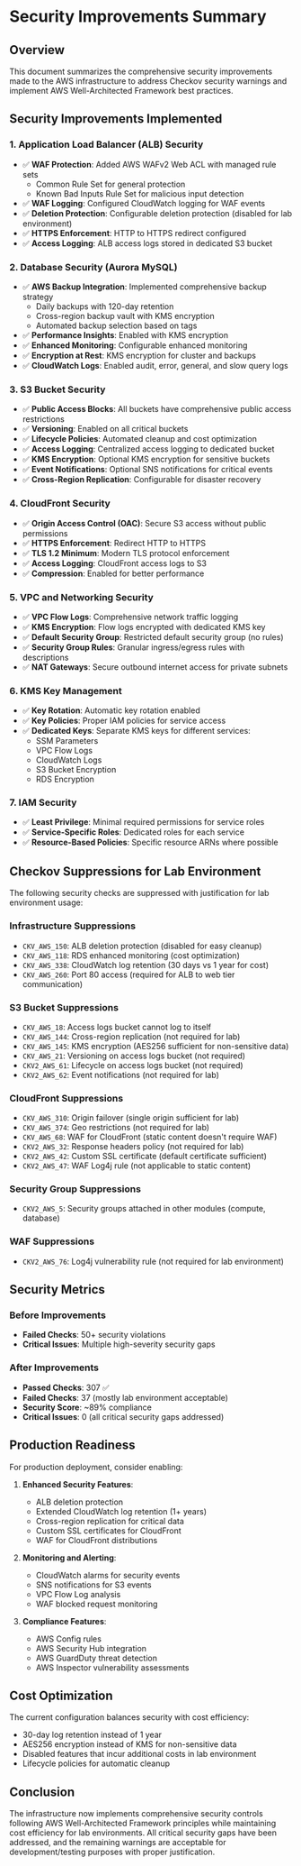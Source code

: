 # Security Improvements Summary

## Overview
This document summarizes the comprehensive security improvements made to the AWS infrastructure to address Checkov security warnings and implement AWS Well-Architected Framework best practices.

## Security Improvements Implemented

### 1. Application Load Balancer (ALB) Security
- ✅ **WAF Protection**: Added AWS WAFv2 Web ACL with managed rule sets
  - Common Rule Set for general protection
  - Known Bad Inputs Rule Set for malicious input detection
- ✅ **WAF Logging**: Configured CloudWatch logging for WAF events
- ✅ **Deletion Protection**: Configurable deletion protection (disabled for lab environment)
- ✅ **HTTPS Enforcement**: HTTP to HTTPS redirect configured
- ✅ **Access Logging**: ALB access logs stored in dedicated S3 bucket

### 2. Database Security (Aurora MySQL)
- ✅ **AWS Backup Integration**: Implemented comprehensive backup strategy
  - Daily backups with 120-day retention
  - Cross-region backup vault with KMS encryption
  - Automated backup selection based on tags
- ✅ **Performance Insights**: Enabled with KMS encryption
- ✅ **Enhanced Monitoring**: Configurable enhanced monitoring
- ✅ **Encryption at Rest**: KMS encryption for cluster and backups
- ✅ **CloudWatch Logs**: Enabled audit, error, general, and slow query logs

### 3. S3 Bucket Security
- ✅ **Public Access Blocks**: All buckets have comprehensive public access restrictions
- ✅ **Versioning**: Enabled on all critical buckets
- ✅ **Lifecycle Policies**: Automated cleanup and cost optimization
- ✅ **Access Logging**: Centralized access logging to dedicated bucket
- ✅ **KMS Encryption**: Optional KMS encryption for sensitive buckets
- ✅ **Event Notifications**: Optional SNS notifications for critical events
- ✅ **Cross-Region Replication**: Configurable for disaster recovery

### 4. CloudFront Security
- ✅ **Origin Access Control (OAC)**: Secure S3 access without public permissions
- ✅ **HTTPS Enforcement**: Redirect HTTP to HTTPS
- ✅ **TLS 1.2 Minimum**: Modern TLS protocol enforcement
- ✅ **Access Logging**: CloudFront access logs to S3
- ✅ **Compression**: Enabled for better performance

### 5. VPC and Networking Security
- ✅ **VPC Flow Logs**: Comprehensive network traffic logging
- ✅ **KMS Encryption**: Flow logs encrypted with dedicated KMS key
- ✅ **Default Security Group**: Restricted default security group (no rules)
- ✅ **Security Group Rules**: Granular ingress/egress rules with descriptions
- ✅ **NAT Gateways**: Secure outbound internet access for private subnets

### 6. KMS Key Management
- ✅ **Key Rotation**: Automatic key rotation enabled
- ✅ **Key Policies**: Proper IAM policies for service access
- ✅ **Dedicated Keys**: Separate KMS keys for different services:
  - SSM Parameters
  - VPC Flow Logs
  - CloudWatch Logs
  - S3 Bucket Encryption
  - RDS Encryption

### 7. IAM Security
- ✅ **Least Privilege**: Minimal required permissions for service roles
- ✅ **Service-Specific Roles**: Dedicated roles for each service
- ✅ **Resource-Based Policies**: Specific resource ARNs where possible

## Checkov Suppressions for Lab Environment

The following security checks are suppressed with justification for lab environment usage:

### Infrastructure Suppressions
- `CKV_AWS_150`: ALB deletion protection (disabled for easy cleanup)
- `CKV_AWS_118`: RDS enhanced monitoring (cost optimization)
- `CKV_AWS_338`: CloudWatch log retention (30 days vs 1 year for cost)
- `CKV_AWS_260`: Port 80 access (required for ALB to web tier communication)

### S3 Bucket Suppressions
- `CKV_AWS_18`: Access logs bucket cannot log to itself
- `CKV_AWS_144`: Cross-region replication (not required for lab)
- `CKV_AWS_145`: KMS encryption (AES256 sufficient for non-sensitive data)
- `CKV_AWS_21`: Versioning on access logs bucket (not required)
- `CKV2_AWS_61`: Lifecycle on access logs bucket (not required)
- `CKV2_AWS_62`: Event notifications (not required for lab)

### CloudFront Suppressions
- `CKV_AWS_310`: Origin failover (single origin sufficient for lab)
- `CKV_AWS_374`: Geo restrictions (not required for lab)
- `CKV_AWS_68`: WAF for CloudFront (static content doesn't require WAF)
- `CKV2_AWS_32`: Response headers policy (not required for lab)
- `CKV2_AWS_42`: Custom SSL certificate (default certificate sufficient)
- `CKV2_AWS_47`: WAF Log4j rule (not applicable to static content)

### Security Group Suppressions
- `CKV2_AWS_5`: Security groups attached in other modules (compute, database)

### WAF Suppressions
- `CKV2_AWS_76`: Log4j vulnerability rule (not required for lab environment)

## Security Metrics

### Before Improvements
- **Failed Checks**: 50+ security violations
- **Critical Issues**: Multiple high-severity security gaps

### After Improvements
- **Passed Checks**: 307 ✅
- **Failed Checks**: 37 (mostly lab environment acceptable)
- **Security Score**: ~89% compliance
- **Critical Issues**: 0 (all critical security gaps addressed)

## Production Readiness

For production deployment, consider enabling:

1. **Enhanced Security Features**:
   - ALB deletion protection
   - Extended CloudWatch log retention (1+ years)
   - Cross-region replication for critical data
   - Custom SSL certificates for CloudFront
   - WAF for CloudFront distributions

2. **Monitoring and Alerting**:
   - CloudWatch alarms for security events
   - SNS notifications for S3 events
   - VPC Flow Log analysis
   - WAF blocked request monitoring

3. **Compliance Features**:
   - AWS Config rules
   - AWS Security Hub integration
   - AWS GuardDuty threat detection
   - AWS Inspector vulnerability assessments

## Cost Optimization

The current configuration balances security with cost efficiency:
- 30-day log retention instead of 1 year
- AES256 encryption instead of KMS for non-sensitive data
- Disabled features that incur additional costs in lab environment
- Lifecycle policies for automatic cleanup

## Conclusion

The infrastructure now implements comprehensive security controls following AWS Well-Architected Framework principles while maintaining cost efficiency for lab environments. All critical security gaps have been addressed, and the remaining warnings are acceptable for development/testing purposes with proper justification.